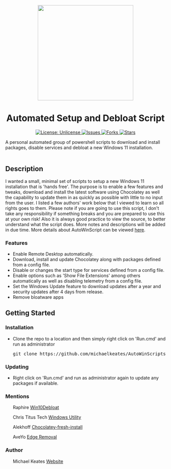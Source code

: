 <p align="center">
  <img src="https://repository-images.githubusercontent.com/669297706/38e5a0ec-8178-4f72-8f71-60a4a0cebe5e" width="300px" height="300px"/>
</p>
<h1 align="center">Automated Setup and Debloat Script</h1>
<p align="center">

<a href="http://unlicense.org/">
<img src="https://img.shields.io/badge/license-Unlicense-blue.svg" alt="License: Unlicense">
</a>

<a href="https://github.com/michaelkeates/AutoWinScripts/issues">
<img src="https://img.shields.io/github/issues/michaelkeates/AutoWinScripts.svg" alt="Issues">
</a>

<a href="https://github.com/michaelkeates/AutoWinScripts/fork">
<img src="https://img.shields.io/github/forks/michaelkeates/AutoWinScripts.svg" alt="Forks">
</a>

<a href="https://github.com/michaelkeates/AutoWinScripts">
<img src="https://img.shields.io/github/stars/michaelkeates/AutoWinScripts.svg" alt="Stars">
</a>

</p>
A personal automated group of powershell scripts to download and install packages, disable services and debloat a new Windows 11 installation.
<br></br>
<h2 align="left">Description</h2>

I wanted a small, minimal set of scripts to setup a new Windows 11 installation that is 'hands free'. The purpose is to enable a few features and tweaks, download and install the latest software using Chocolatey as well the capability to update them in as quickly as possible with little to no input from the user. I listed a few authors' work below that I viewed to learn so all rights goes to them. Please note if you are going to use this script, I don't take any responsibility if something breaks and you are prepared to use this at your own risk! Also it is always good practice to view the source, to better understand what the script does. More notes and descriptions will be added in due time. More details about AutoWinScript can be viewed <a href="https://www.michaelkeates.co.uk/posts/winautoscripts">here</a>.

<h3 align="left">Features</h3>
<ul>
<li>Enable Remote Desktop automatically.</li>
<li>Download, install and update Chocolatey along with packages defined from a config file.</li>
<li>Disable or changes the start type for services defined from a config file.</li>
<li>Enable options such as 'Show File Extensions' among others automatically as well as disabling telemetry from a config file.</li>
<li>Set the Windows Update feature to download updates after a year and security updates after 4 days from release.</li>
<li>Remove bloatware apps</li>
</ul>
<h2 align="left">Getting Started</h2>
<h3 align="left">Installation</h3>
<ul>
<li>Clone the repo to a location and then simply right click on 'Run.cmd' and run as administrator</li>
<pre class="gitcode">git clone https://github.com/michaelkeates/AutoWinScripts.git</pre>
</ul>

<h3 align="left">Updating</h3>
<ul>
<li>Right click on 'Run.cmd' and run as administrator again to update any packages if available.</li>
</ul>

<h3 align="left">Mentions</h3>
<ul>
Raphire <a href="https://github.com/Raphire/Win10Debloat/tree/master">Win10Debloat</a>
</ul>
<ul>
Chris Titus Tech <a href="https://github.com/ChrisTitusTech/winutil">Windows Utility</a>
</ul>
<ul>
Alekhoff <a href="https://github.com/Alekhoff/chocolatey-fresh-install">Chocolatey-fresh-install</a>
</ul>
<ul>
AveYo <a href="https://gist.github.com/ishad0w/3b79bf829e9725aa102b2e8446bb5ef8">Edge Removal</a>
</ul>

<h3 align="left">Author</h3>
<ul>
Michael Keates <a href="https://www.michaelkeates.co.uk">Website</a>
</ul>
